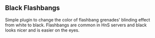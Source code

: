 ## Black Flashbangs

Simple plugin to change the color of flashbang grenades' blinding effect from white to black. Flashbangs are common in HnS servers and black looks nicer and is easier on the eyes.